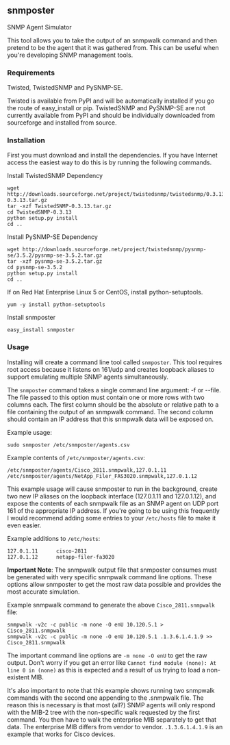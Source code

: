 ## snmposter
SNMP Agent Simulator

This tool allows you to take the output of an snmpwalk command and then pretend
to be the agent that it was gathered from. This can be useful when you're
developing SNMP management tools.

### Requirements
Twisted, TwistedSNMP and PySNMP-SE.

Twisted is available from PyPI and will be automatically installed if you go
the route of easy_install or pip. TwistedSNMP and PySNMP-SE are not currently
available from PyPI and should be individually downloaded from sourceforge
and installed from source.

### Installation
First you must download and install the dependencies. If you have Internet
access the easiest way to do this is by running the following commands.

Install TwistedSNMP Dependency

    wget http://downloads.sourceforge.net/project/twistedsnmp/twistedsnmp/0.3.13/TwistedSNMP-0.3.13.tar.gz
    tar -xzf TwistedSNMP-0.3.13.tar.gz
    cd TwistedSNMP-0.3.13
    python setup.py install
    cd ..

Install PySNMP-SE Dependency

    wget http://downloads.sourceforge.net/project/twistedsnmp/pysnmp-se/3.5.2/pysnmp-se-3.5.2.tar.gz
    tar -xzf pysnmp-se-3.5.2.tar.gz
    cd pysnmp-se-3.5.2
    python setup.py install
    cd ..

If on Red Hat Enterprise Linux 5 or CentOS, install python-setuptools.

    yum -y install python-setuptools

Install snmposter

    easy_install snmposter

### Usage
Installing will create a command line tool called `snmposter`. This tool
requires root access because it listens on 161/udp and creates loopback aliases
to support emulating multiple SNMP agents simultaneously.

The `snmposter` command takes a single command line argument: -f or --file.
The file passed to this option must contain one or more rows with two columns
each. The first column should be the absolute or relative path to a file
containing the output of an snmpwalk command. The second column should contain
an IP address that this snmpwalk data will be exposed on.

Example usage:

    sudo snmposter /etc/snmposter/agents.csv

Example contents of `/etc/snmposter/agents.csv`:

    /etc/snmposter/agents/Cisco_2811.snmpwalk,127.0.1.11
    /etc/snmposter/agents/NetApp_Filer_FAS3020.snmpwalk,127.0.1.12

This example usage will cause snmposter to run in the background, create two
new IP aliases on the loopback interface (127.0.1.11 and 127.0.1.12), and
expose the contents of each snmpwalk file as an SNMP agent on UDP port 161 of
the appropriate IP address. If you're going to be using this frequently I
would recommend adding some entries to your `/etc/hosts` file to make it even
easier.

Example additions to `/etc/hosts`:

    127.0.1.11      cisco-2811
    127.0.1.12      netapp-filer-fa3020


**Important Note**: The snmpwalk output file that snmposter consumes must be
generated with very specific snmpwalk command line options. These options allow
snmposter to get the most raw data possible and provides the most accurate
simulation.

Example snmpwalk command to generate the above `Cisco_2811.snmpwalk` file:

    snmpwalk -v2c -c public -m none -O enU 10.120.5.1 > Cisco_2811.snmpwalk
    snmpwalk -v2c -c public -m none -O enU 10.120.5.1 .1.3.6.1.4.1.9 >> Cisco_2811.snmpwalk

The important command line options are `-m none -O enU` to get the raw output.
Don't worry if you get an error like `Cannot find module (none): At line 0 in
(none)` as this is expected and a result of us trying to load a non-existent
MIB.

It's also important to note that this example shows running two snmpwalk
commands with the second one appending to the .snmpwalk file. The reason this
is necessary is that most (all?) SNMP agents will only respond with the MIB-2
tree with the non-specific walk requested by the first command. You then have
to walk the enterprise MIB separately to get that data. The enterprise MIB
differs from vendor to vendor. `.1.3.6.1.4.1.9` is an example that works for
Cisco devices.
